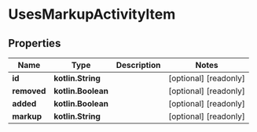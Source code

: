 
# UsesMarkupActivityItem

## Properties
Name | Type | Description | Notes
------------ | ------------- | ------------- | -------------
**id** | **kotlin.String** |  |  [optional] [readonly]
**removed** | **kotlin.Boolean** |  |  [optional] [readonly]
**added** | **kotlin.Boolean** |  |  [optional] [readonly]
**markup** | **kotlin.String** |  |  [optional] [readonly]



